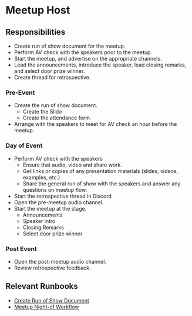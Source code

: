 # Meetup Host

## Responsibilities

- Create run of show document for the meetup.
- Perform AV check with the speakers prior to the meetup.
- Start the meetup, and advertise on the appropriate channels.
- Lead the announcements, introduce the speaker, lead closing remarks, and select door prize winner.
- Create thread for retrospective.

### Pre-Event

- Create the run of show document.
    - Create the Slido
    - Create the attendance form
- Arrange with the speakers to meet for AV check an hour before the meetup.

### Day of Event

- Perform AV check with the speakers
    - Ensure that audio, video and share work.
    - Get links or copies of any presentation materials (slides, videos, examples, etc.)
    - Share the general run of show with the speakers and answer any questions on meetup flow.
- Start the retrospective thread in Discord
- Open the pre-meetup audio channel.
- Start the meetup at the stage.
    - Announcements
    - Speaker intro
    - Closing Remarks
    - Select door prize winner

### Post Event

- Open the post-meetup audio channel.
- Review retrospective feedback.

## Relevant Runbooks

- [Create Run of Show Document](../runbooks/create-run-of-show.md)
- [Meetup Night-of Workflow](../runbooks/meetup-night-of.md)